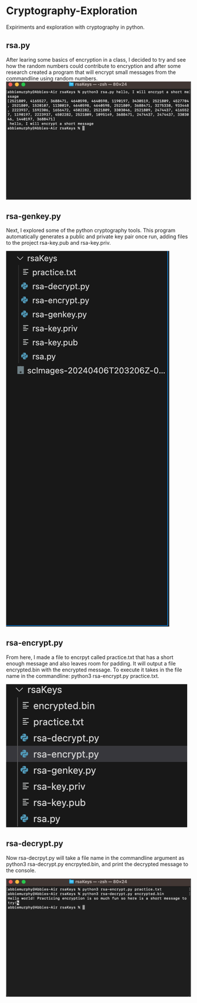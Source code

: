 # Cryptography-Exploration
Expiriments and exploration with cryptography in python.

## rsa.py

After learing some basics of encryption in a class, I decided to try and see how the random numbers could contribute to encryption and after some research created a program that will encrypt small messages from the commandline using random numbers.
![Screenshot of self made](rsaKeys/RSAImages/self-made.png)

## rsa-genkey.py

Next, I explored some of the python cryptography tools. This program automatically generates a public and private key pair once run, adding files to the project rsa-key.pub and rsa-key.priv.

![Screenshot of self made](rsaKeys/RSAImages/rsa-genkey.png)

## rsa-encrypt.py

From here, I made a file to encrpyt called practice.txt that has a short enough message and also leaves room for padding. It will output a file encrypted.bin with the encrypted message. To execute it takes in the file name in the commandline: python3 rsa-encrypt.py practice.txt.

![Screenshot of self made](rsaKeys/RSAImages/rsa-encrypt-files.png)

## rsa-decrypt.py

Now rsa-decrpyt.py will take a file name in the commandline argument as python3 rsa-decrypt.py encrpyted.bin, and print the decrypted message to the console. 

![Screenshot of self made](rsaKeys/RSAImages/rsa-decrypt-output.png)
